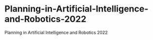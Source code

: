 # Planning-in-Artificial-Intelligence-and-Robotics-2022
Planning in Artificial Intelligence and Robotics 2022
